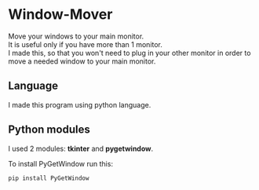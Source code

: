 # Window-Mover
Move your windows to your main monitor.  
It is useful only if you have more than 1 monitor.  
I made this, so that you won't need to plug in your other monitor in order to move a needed window to your main monitor.

## Language
I made this program using python language.

## Python modules
I used 2 modules: **tkinter** and **pygetwindow**.  

To install PyGetWindow run this:
```
pip install PyGetWindow
```
